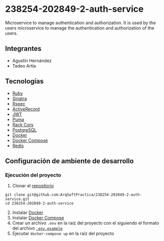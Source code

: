 # 238254-202849-2-auth-service
Microservice to manage authentication and authorization.
It is used by the users microservice to manage the authentication and authorization of the users.

## Integrantes
- Agustín Hernández
- Tadeo Artía

## Tecnologías
- [Ruby](https://www.ruby-lang.org/en/)
- [Sinatra](https://sinatrarb.com/)
- [Rspec](https://rspec.info/)
- [ActiveRecord](https://guides.rubyonrails.org/active_record_basics.html)
- [JWT](https://jwt.io/)
- [Puma](https://github.com/puma/puma)
- [Rack Cors](https://github.com/cyu/rack-cors)
- [PostgreSQL](https://www.postgresql.org/)
- [Docker](https://www.docker.com/)
- [Docker Compose](https://docs.docker.com/compose/)
- [Redis](https://redis.io/)


## Configuración de ambiente de desarrollo
### Ejecución del proyecto
1. Clonar el [repositorio](https://github.com/ArqSoftPractica/238254-202849-2-auth-service)
```
git clone git@github.com:ArqSoftPractica/238254-202849-2-auth-service.git
cd 238254-202849-2-auth-service
```
2. Instalar [Docker](https://docs.docker.com/get-docker/)
3. Instalar [Docker Compose](https://docs.docker.com/compose/install/)
4. Crear un archivo `.env` en la raíz del proyecto con el siguiendo el formato del archivo [`.env.example`](https://github.com/ArqSoftPractica/238254-202849-2-auth-service/blob/develop/.env.sample)
5. Ejecutar `docker-compose up` en la raíz del proyecto
